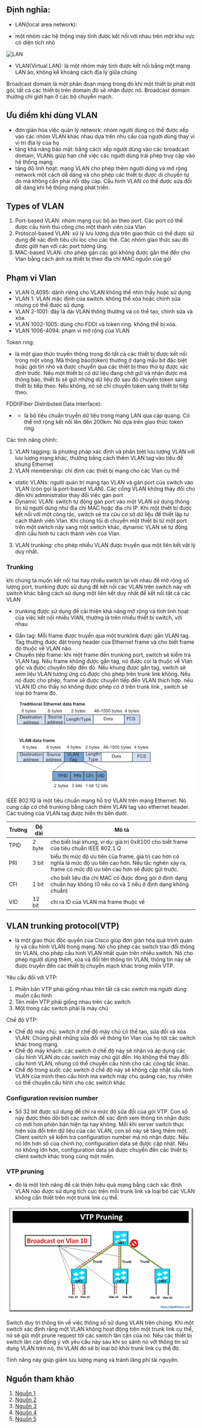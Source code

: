 ## Định nghĩa:
+  LAN(local area network):
- một nhóm các hệ thống máy tính được kết nối với nhau trên một khu vực có diện tích nhỏ

![LAN](./images/LAN.png)

+  VLAN(Virtual LAN): là một nhóm máy tính được kết nối bằng một mạng LAN ảo, không kể khoảng cách địa lý giữa chúng

Broadcast domain là một phân đoạn mạng trong đó khi một thiết bị phát một gói, tất cả các thiết bị trên domain đó sẽ nhận được nó. Broadcast domain thường chỉ giới hạn ở các bộ chuyển mạch.
## Ưu điểm khi dùng VLAN
- đơn giản hóa việc quản lý network: nhóm người dùng có thể được xếp vào các nhóm VLAN khác nhau dựa trên nhu cầu của người dùng thay vì vị trí địa lý của họ
- tăng khả năng bảo mật: bằng cách xếp người dùng vào các broadcast domain, VLANs giúp hạn chế việc các người dùng trái phép truy cập vào hệ thống mạng
- tăng độ linh hoạt: mạng VLAN cho phép thêm người dùng và mở rộng network một cách dễ dàng và cho phép các thiết bị được di chuyển tự do mà không cần phải nối dây cáp. Cấu hình VLAN có thể được sửa đổi dễ dàng khi hệ thống mạng phát triển.

## Types of VLAN
1. Port-based VLAN: nhóm mạng cục bộ ảo theo port. Các port có thể được cấu hình thủ công cho một thành viên của Vlan
2. Protocol-based VLAN:  xử lý lưu lượng dựa trên giao thức có thể được sử dụng để xác định tiêu chí lọc cho các thẻ. Các nhóm giao thức sau đó được giới hạn với các port tương ứng.
3. MAC-based VLAN: cho phép gán các gói không được gắn thẻ đến cho Vlan bằng cách ánh xạ thiết bị theo địa chỉ MAC nguồn của gói
## Phạm vi Vlan
- VLAN 0,4095: dành riêng cho VLAN không thể nhìn thấy hoặc sử dụng
- VLAN 1: VLAN mặc định của switch. không thể xóa hoặc chỉnh sửa nhưng có thể được sử dụng.
- VLAN 2-1001: đây là dải VLAN thông thường và có thể tạo, chỉnh sửa và xóa.
- VLAN 1002-1005: dùng cho FDDI và token ring. không thể bị xóa.
- VLAN 1006-4094: phạm vi mở rộng của VLAN

Token ring:
- là một giao thức truyền thông trong đó tất cả các thiết bị được kết nối trong một vòng. Mã thông báo(token) thường ở dạng mẫu bit đặc biệt hoặc gói tin nhỏ và được chuyển qua các thiết bị theo thứ tự được xác định trước. Nếu một thiết bị có dữ liệu đang chờ gửi và nhận được mã thông báo, thiết bị sẽ gửi những dữ liệu đó sau đó chuyển token sang thiết bị tiếp theo. Nếu không, nó sẽ chỉ chuyển token sang thiết bị tiếp theo.

FDDI(Fiber Distributed Data Interface):
- - là bộ tiêu chuẩn truyền dữ liệu trong mạng LAN qua cáp quang. Có thể mở rộng kết nối lên đến 200km. Nó dựa trên giao thức token ring.

Các tính năng chính:
1. VLAN tagging: là phương pháp xác định và phân biệt lưu lượng VLAN với lưu lượng mạng khác, thường bằng cách thêm VLAN tag vào tiêu đề khung Ethernet
2. VLAN membership: chỉ định các thiết bị mạng cho các Vlan cụ thể
+ static VLANs: người quản trị mạng tạo VLAN và gán port của switch vào VLAN (còn gọi là port-based VLAN). Các cổng VLAN không thay đổi cho đến khi administrator thay đổi việc gán port
+ Dynamic VLAN: switch tự động gán port vào một VLAN sử dụng thông tin từ người dùng như địa chỉ MAC hoặc địa chỉ IP. Khi một thiết bị được kết nối với một công tắc, switch sẽ tra cứu cơ sở dữ liệu để thiết lập tư cách thành viên Vlan. Khi chúng tôi di chuyển một thiết bị từ một port trên một switch này sang một switch khác, dynamic VLAN sẽ tự động định cấu hình tư cách thành viên của Vlan.
3. VLAN trunking: cho phép nhiều VLAN được truyền qua một liên kết vật lý duy nhất.
### Trunking 
khi chúng ta muốn kết nối hai hay nhiều switch lại với nhau để mở rộng số lượng port, trunking được sử dụng để kết nối các VLAN trên switch này với switch khác bằng cách sử dụng một liên kết duy nhất để kết nối tất cả các VLAN
- trunking được sử dụng để cải thiện khả năng mở rộng và tính linh hoạt của việc kết nối nhiều VlAN, thường là trên nhiều thiết bị switch, với nhau

+ Gắn tag: Mỗi frame được truyền qua một trunklink được gắn VLAN tag. Tag thường được đặt trong header của Ethernet frame và cho biết frame đó thuộc về VLAN nào.
+ Chuyển tiếp frame: khi một frame đến trunking port, switch sẽ kiểm tra VLAN tag. Nếu frame không được gắn tag, nó được coi là thuộc về Vlan gốc và được chuyển tiếp đến đó. Nếu khung được gắn tag, switch sẽ xem liệu VLAN tương ứng có được cho phép trên trunk link không. Nếu nó được cho phép, frame sẽ được chuyển tiếp đến VLAN thích hợp. nếu VLAN ID cho thấy nó không được phép có ở trên trunk link , switch sẽ loại bỏ frame đó.

![pictrunking](./images/vlantag.png)

IEEE 802.1Q là một tiêu chuẩn mạng hỗ trợ VLAN trên mạng Ethernet. Nó cung cấp cơ chế trunking bằng cách thêm VLAN tag vào ethernet header. Các trường của VLAN tag được hiển thị bên dưới:

|Trường|Độ dài|Mô tả|
|----|-----|-----|
|TPID|2 byte|cho biết loại khung, ví dụ: giá trị 0x8100 cho biết frame của tiêu chuẩn IEEE 802.1 Q|
|PRI|3 bit| biểu thị mức độ ưu tiên của frame, giá trị cao hơn có nghĩa là mức độ ưu tiên cao hơn. Nếu tắc nghẽn xảy ra, frame có mức độ ưu tiên cao hơn sẽ được gửi trước.|
|CFI|1 bit| cho biết liệu địa chỉ MAC có được đóng gói ở định dạng chuẩn hay không (0 nếu có và 1 nếu ở định dạng không chuẩn)|
|VID|12 bit|chỉ ra ID của VLAN mà frame thuộc về|

## VLAN trunking protocol(VTP)
- là một giao thức độc quyền của Cisco giúp đơn giản hóa quá trình quản lý và cấu hình VLAN trong mạng. Nó cho phép các switch trao đổi thông tin VLAN, cho phép cấu hình VLAN nhất quán trên nhiều switch. Nó cho phép người dùng thêm, xóa và đổi tên thông tin VLAN, thông tin này sẽ được truyền đến các thiết bị chuyển mạch khác trong miền VTP.

Yêu cầu đối với VTP:
1. Phiên bản VTP phải giống nhau trên tất cả các switch mà người dùng muốn cấu hình
2. Tên miền VTP phải giống nhau trên các switch
3. Một trong các switch phải là máy chủ

Chế độ VTP:
+ Chế độ máy chủ: switch ở chế độ máy chủ có thể tạo, sửa đổi và xóa VLAN. Chúng phát những sửa đổi về thông tin Vlan của họ tới các switch khác trong mạng.
+ Chế độ máy khách: các switch ở chế độ này sẽ nhận và áp dụng các cấu hình VLAN do các switch máy chủ gửi đến. Họ không thể thay đổi cấu hình VLAN, nhưng có thể chuyển cấu hình cho các công tắc khác.
+ Chế độ trong suốt: các switch ở chế độ này sẽ không cập nhật cấu hình VLAN của mình theo cấu hình mà switch máy chủ quảng cáo, tuy nhiên có thể chuyển cấu hình cho các switch khác

### Configuration revision number
- Số 32 bit được sử dụng để chỉ ra mức độ sửa đổi của gói VTP. Con số này được theo dõi bởi các switch để xác định xem thông tin nhận được có mới hơn phiên bản hiện tại hay không. Mỗi khi server switch thực hiện sửa đổi trên dữ liệu của các VLAN, con số này sẽ tăng thêm một. Client switch sẽ kiểm tra configuration number mà nó nhận được. Nếu nó lớn hơn số của chính họ, configuration data sẽ được cập nhật. Nếu nó không lớn hơn, configuration data sẽ được chuyển đến các thiết bị client switch khác trong cùng một miền.

### VTP pruning
- đó là một tính năng để cải thiện hiệu quả mạng bằng cách xác định VLAN nào được sử dụng tích cực trên mỗi trunk link và loại bỏ các VLAN không cần thiết trên một trunk link cụ thể.

![picVTP](./images/vtppruning.png)

Switch duy trì thông tin về việc thông số sử dụng VLAN trên chúng. Khi một switch xác định rằng một VLAN không hoạt động trên một trunk link cụ thể, nó sẽ gửi một prune request tới các switch lân cận của nó. Nếu các thiết bị switch lân cận  đồng ý với yêu cầu này sau khi so sánh nó với thông tin sử dụng VLAN trên nó, thì VLAN đó sẽ bị loại bỏ khỏi trunk link cụ thể đó.

Tính năng này giúp giảm lưu lượng mạng và tránh lãng phí tài nguyên.


## Nguồn tham khảo
1. [Nguồn 1](https://support.huawei.com/enterprise/en/doc/EDOC1100088104#fig208591149121117)
2. [Nguồn 2](https://www.cisco.com/c/en/us/support/docs/lan-switching/vtp/10558-21.html)
3. [Nguồn 3](https://ipwithease.com/vtp-pruning/)
4. [Nguồn 4](https://www.geeksforgeeks.org/vlan-trunking-protocol-vtp/)
5. [Nguồn 5](https://www.guru99.com/vlan-definition-types-advantages.html#10)

